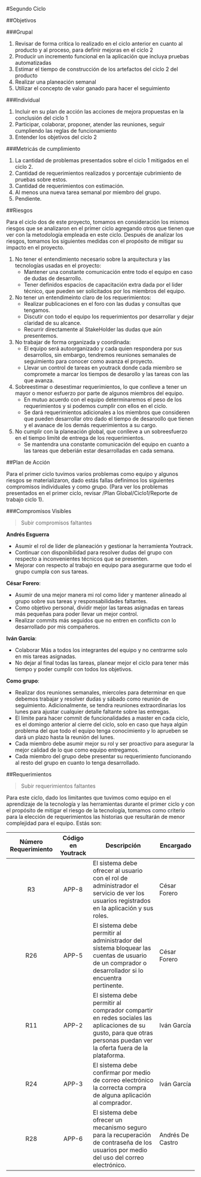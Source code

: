 #Segundo Ciclo

##Objetivos

###Grupal

1. Revisar de forma crítica lo realizado en el ciclo anterior en cuanto al producto y al proceso, para definir mejoras en el ciclo 2
2. Producir un incremento funcional en la aplicación que incluya pruebas automatizadas
3. Estimar el tiempo de construcción de los artefactos del ciclo 2 del producto
4. Realizar una planeación semanal
5. Utilizar el concepto de valor ganado para hacer el seguimiento

###Individual

1. Incluir en su plan de acción las acciones de mejora propuestas en la conclusión del ciclo 1
2. Participar, colaborar, proponer, atender las reuniones, seguir cumpliendo las reglas de funcionamiento
3. Entender los objetivos del ciclo 2

###Metricás de cumplimiento 

1. La cantidad de problemas presentados sobre el ciclo 1 mitigados en el ciclo 2. 
2. Cantidad de requerimientos realizados y porcentaje cubrimiento de pruebas sobre estos.
3. Cantidad de requerimientos con estimación.
4. Al menos una nueva tarea semanal por miembro del grupo.
5. Pendiente.

##Riesgos

Para el ciclo dos de este proyecto, tomamos en consideración los mismos riesgos que se analizaron en el primer ciclo agregando otros que tienen que ver con la metodología empleada en este ciclo. Después de analizar los riesgos, tomamos los siguientes medidas con el propósito de mitigar su impacto en el proyecto.

1. No tener el entendimiento necesario sobre la arquitectura y las tecnologías usadas en el proyecto: 
    * Mantener una constante comunicación entre todo el equipo en caso de dudas de desarrollo.
    * Tener definidos espacios de capacitación extra dada por el lider técnico, que pueden ser solicitados por los miembros del equipo.
2. No tener un entendimeinto claro de los requerimientos:
    * Realizar publicaciones en el foro con las dudas y consultas que tengamos.
    * Discutir con todo el equipo los requerimientos por desarrollar y dejar claridad de su alcance.
    * Recurrir directamente al StakeHolder las dudas que aún presentemos.
3. No trabajar de forma organizada y coordinada:
    * El equipo será autoorganizado y cada quien respondera por sus desarrollos, sin embargo, tendremos reuniones semanales de seguimiento para conocer como avanza el proyecto.
    * Llevar un control de tareas en youtrack donde cada miembro se compromete a marcar los tiempos de desarollo y las tareas con las que avanza.
4. Sobreestimar o desestimar requerimientos, lo que conlleve a tener un mayor o menor esfuerzo por parte de algunos miembros del equipo. 
    * En mutuo acuerdo con el equipo determinaremos el peso de los requerimientos y si podemos cumplir con ellos en el ciclo. 
    * Se dará requerimientos adicionales a los miembros que consideren que pueden desarrollar otro dado el tiempo de desaroollo que tienen y el avanace de los demás requerimientos a su cargo.
5. No cumplir con la planeación global, que conlleve a un sobreesfuerzo en el tiempo limité de entrega de los requerimientos.
     * Se mantendra una constante comunicación del equipo en cuanto a las tareas que deberián estar desarrolladas en cada semana.
     

##Plan de Acción

Para el primer ciclo tuvimos varios problemas como equipo y algunos riesgos se materializaron, dado estás fallas definimos los siguientes compromisos individuales y como grupo. (Para ver los problemas presentados en el primer ciclo, revisar /Plan Global/Ciclo1/Reporte de trabajo ciclo 1).

###Compromisos Visibles

> Subir compromisos faltantes

**Andrés Esguerra**
* Asumir el rol de líder de planeación y gestionar la herramienta Youtrack.
* Continuar con disponibilidad para resolver dudas del grupo con respecto a inconvenientes técnicos que se presenten.
* Mejorar con respecto al trabajo en equipo para asegurarme que todo el grupo cumpla con sus tareas.

**César Forero**: 
* Asumir de una mejor manera mi rol como lider y mantener alineado al grupo sobre sus tareas y responsabilidades faltantes.
* Como objetivo personal, dividir mejor las tareas asignadas en tareas más pequeñas para poder llevar un mejor control.
* Realizar commits más seguidos que no entren en conflicto con lo desarrollado por mis compañeros.

**Iván Garcia**: 
* Colaborar Más a todos los integrantes del equipo y no centrarme solo en mis tareas asignadas.
* No dejar al final todas las tareas, planear mejor el ciclo  para tener más tiempo y poder cumplir con todos los objetivos.

**Como grupo**:
* Realizar dos reuniones semanales, miercoles para determinar en que debemos trabajar y resolver dudas y sábado como reunión de seguimiento. Adicionalmente, se tendra reuniones extraordinarias los lunes para ajustar cualquier detalle faltante sobre las entregas.
* El limite para hacer commit de funcionalidades a master en cada ciclo, es el domingo anterior al cierre del ciclo, solo en caso que haya algún problema del que todo el equipo tenga conocimiento y lo aprueben se dará un plazo hasta la reunión del lunes.
* Cada miembro debe asumir mejor su rol y ser proactivo para asegurar la mejor calidad de lo que como equipo entregamos.
* Cada miembro del grupo debe presentar su requerimiento funcionando al resto del grupo en cuanto lo tenga desarrollado. 

##Requerimientos

> Subir requerimientos faltantes 

Para este ciclo, dado los limitantes que tuvimos como equipo en el aprendizaje de la tecnología y las herramientas durante el primer ciclo y con el propósito de mitigar el riesgo de la tecnología,  tomamos como criterio para la elección de requerimientos las historias que resultarán de menor complejidad para el equipo. Estás son:

| Número Requerimiento | Código en Youtrack | Descripción | Encargado |
| :-----------: | :-----------: |----------- |----------- |
| R3 | APP-8 | El sistema debe ofrecer al usuario con el rol de administrador el servicio de ver los usuarios registrados en la aplicación y sus roles. | César Forero |
| R26 | APP-5 | El sistema debe permitir al administrador del sistema bloquear las cuentas de usuario de un comprador o desarrollador si lo encuentra pertinente. | César Forero |
| R11 | APP-2 | El sistema debe permitir al comprador compartir en redes sociales las aplicaciones de su gusto, para que otras personas puedan ver la oferta fuera de la plataforma. | Iván García|
| R24 | APP-3 |El sistema debe confirmar por medio de correo electrónico la correcta compra de alguna aplicación al comprador. | Iván García|
| R28 | APP-6 |El sistema debe ofrecer un mecanismo seguro para la recuperación de contraseña de los usuarios por medio del uso del correo electrónico.| Andrés De Castro|